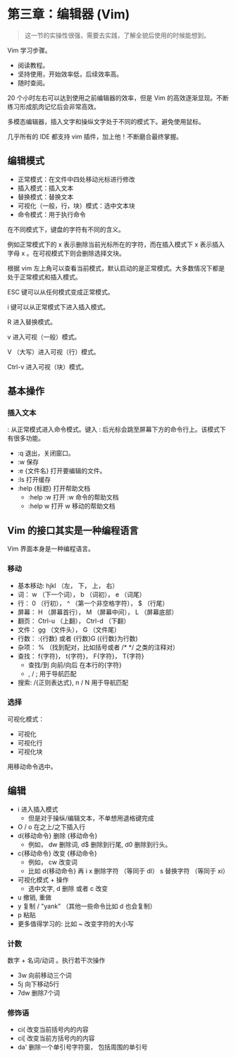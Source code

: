 # 第三章：编辑器 (Vim)

> 这一节的实操性很强，需要去实践，了解全貌后使用的时候能想到。

Vim 学习步骤。
* 阅读教程。
* 坚持使用，开始效率低，后续效率高。
* 随时查阅。

20 个小时左右可以达到使用之前编辑器的效率，但是 Vim 的高效逐渐显现。不断练习形成肌肉记忆后会非常高效。

多模态编辑器，插入文字和操纵文字处于不同的模式下。避免使用鼠标。

几乎所有的 IDE 都支持 vim 插件，加上他！不断磨合最终掌握。

## 编辑模式

* 正常模式：在文件中四处移动光标进行修改
* 插入模式：插入文本
* 替换模式：替换文本
* 可视化（一般，行，块）模式：选中文本块
* 命令模式：用于执行命令

在不同模式下，键盘的字符有不同的含义。

例如正常模式下的 x 表示删除当前光标所在的字符，而在插入模式下 x 表示插入字母 x 。在可视模式下则会删除选择文块。

根据 vim 左上角可以查看当前模式，默认启动的是正常模式。大多数情况下都是处于正常模式和插入模式。

ESC 键可以从任何模式变成正常模式。

i 键可以从正常模式下进入插入模式。

R 进入替换模式。

v 进入可视（一般）模式。

V （大写）进入可视（行）模式。

Ctrl-v 进入可视（块）模式。

## 基本操作

### 插入文本

: 从正常模式进入命令模式。键入 : 后光标会跳至屏幕下方的命令行上。该模式下有很多功能。
* :q 退出，关闭窗口。
* :w 保存 
* :e {文件名} 打开要编辑的文件。
* :ls 打开缓存
* :help {标题} 打开帮助文档
  * :help :w 打开 :w 命令的帮助文档
  * :help w 打开 w 移动的帮助文档

## Vim 的接口其实是一种编程语言

Vim 界面本身是一种编程语言。

### 移动

* 基本移动: hjkl （左， 下， 上， 右）
* 词： w （下一个词）， b （词初）， e （词尾）
* 行： 0 （行初）， ^ （第一个非空格字符）， $ （行尾）
* 屏幕： H （屏幕首行）， M （屏幕中间）， L （屏幕底部）
* 翻页： Ctrl-u （上翻）， Ctrl-d （下翻）
* 文件： gg （文件头）， G （文件尾）
* 行数： :{行数}<CR> 或者 {行数}G ({行数}为行数)
* 杂项： % （找到配对，比如括号或者 /* */ 之类的注释对）
* 查找： f{字符}， t{字符}， F{字符}， T{字符}
  * 查找/到 向前/向后 在本行的{字符}
  * , / ; 用于导航匹配
* 搜索: /{正则表达式}, n / N 用于导航匹配

### 选择

可视化模式：
* 可视化
* 可视化行
* 可视化块

用移动命令选中。

## 编辑

* i 进入插入模式
  * 但是对于操纵/编辑文本，不单想用退格键完成
* O / o 在之上/之下插入行
* d{移动命令} 删除 {移动命令}
  * 例如， dw 删除词, d$ 删除到行尾, d0 删除到行头。
* c{移动命令} 改变 {移动命令}
  * 例如， cw 改变词
  * 比如 d{移动命令} 再 i
x 删除字符 （等同于 dl）
s 替换字符 （等同于 xi）
* 可视化模式 + 操作
  * 选中文字, d 删除 或者 c 改变
* u 撤销, <C-r> 重做
* y 复制 / "yank" （其他一些命令比如 d 也会复制）
* p 粘贴
* 更多值得学习的: 比如 ~ 改变字符的大小写

### 计数

数字 + 名词/动词 。执行若干次操作

* 3w 向前移动三个词
* 5j 向下移动5行
* 7dw 删除7个词

### 修饰语

* ci( 改变当前括号内的内容
* ci[ 改变当前方括号内的内容
* da' 删除一个单引号字符窗， 包括周围的单引号
